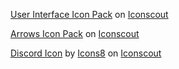 <a href="https://iconscout.com/icon-pack/user-interface-123" target="_blank">User Interface Icon Pack</a> on <a href="https://iconscout.com">Iconscout</a>

<a href="https://iconscout.com/icon-pack/arrows-51" target="_blank">Arrows Icon Pack</a> on <a href="https://iconscout.com">Iconscout</a>

<a href="https://iconscout.com/icons/discord" target="_blank">Discord Icon</a> by <a href="https://iconscout.com/contributors/icons8">Icons8</a> on <a href="https://iconscout.com">Iconscout</a>
